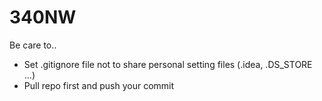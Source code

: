 # 340NW

Be care to..
- Set .gitignore file not to share personal setting files (.idea, .DS_STORE ...)
- Pull repo first and push your commit
